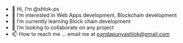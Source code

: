 - 👋 Hi, I’m @shlok-ps
- 👀 I’m interested in Web Apps development, Blockchain development
- 🌱 I’m currently learning Block chain development
- 💞️ I’m looking to collaborate on any project
- 📫 How to reach me ... email me at pandapunyashlok@gmail.com

<!---
shlok-ps/shlok-ps is a ✨ special ✨ repository because its `README.md` (this file) appears on your GitHub profile.
You can click the Preview link to take a look at your changes.
--->

